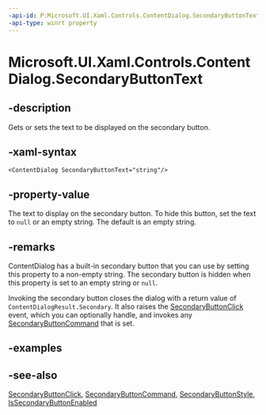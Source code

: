 ```yaml
---
-api-id: P:Microsoft.UI.Xaml.Controls.ContentDialog.SecondaryButtonText
-api-type: winrt property
---
```


<!-- Property syntax
public string SecondaryButtonText { get;  set; }
-->

# Microsoft.UI.Xaml.Controls.ContentDialog.SecondaryButtonText

## -description

Gets or sets the text to be displayed on the secondary button.

## -xaml-syntax

```xaml
<ContentDialog SecondaryButtonText="string"/>
```

## -property-value

The text to display on the secondary button. To hide this button, set the text to `null` or an empty string. The default is an empty string.

## -remarks

ContentDialog has a built-in secondary button that you can use by setting this property to a non-empty string. The secondary button is hidden when this property is set to an empty string or `null`.

Invoking the secondary button closes the dialog with a return value of `ContentDialogResult.Secondary`. It also raises the [SecondaryButtonClick](contentdialog_secondarybuttonclick.md) event, which you can optionally handle, and invokes any [SecondaryButtonCommand](contentdialog_secondarybuttoncommand.md) that is set.

## -examples

## -see-also

[SecondaryButtonClick](contentdialog_secondarybuttonclick.md), [SecondaryButtonCommand](contentdialog_secondarybuttoncommand.md), [SecondaryButtonStyle](contentdialog_secondarybuttonstyle.md), [IsSecondaryButtonEnabled](contentdialog_issecondarybuttonenabled.md)
